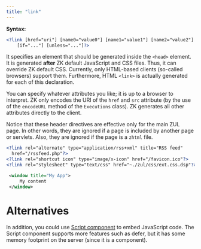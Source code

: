 ```yaml
---
title: "link"
---
```


**Syntax:**

```xml
<?link [href="uri"] [name0="value0"] [name1="value1"] [name2="value2"]
    [if="..."] [unless="..."]?>
```

It specifies an element that should be generated inside the `<head>`
element. It is generated **after** ZK default JavaScript and CSS files.
Thus, it can override ZK default CSS. Currently, only HTML-based clients
(so-called browsers) support them. Furthermore, HTML `<link>` is
actually generated for each of this declaration.

You can specify whatever attributes you like; it is up to a browser to
interpret. ZK only encodes the URI of the `href` and `src` attribute (by
the use of the `encodeURL` method of the `Executions` class). ZK
generates all other attributes directly to the client.

Notice that these header directives are effective only for the main ZUL
page. In other words, they are ignored if a page is included by another
page or servlets. Also, they are ignored if the page is a `zhtml` file.

```xml
<?link rel="alternate" type="application/rss+xml" title="RSS feed"
  href="/rssfeed.php"?>
<?link rel="shortcut icon" type="image/x-icon" href="/favicon.ico"?>
<?link rel="stylesheet" type="text/css" href="~./zul/css/ext.css.dsp"?>

 <window title="My App">
     My content
 </window>
```

# Alternatives

In addition, you could use [ Script component]({{site.baseurl}}/zk_component_ref/script)
to embed JavaScript code. The Script component supports more features
such as defer, but it has some memory footprint on the server (since it
is a component).
